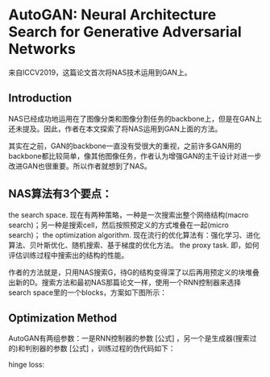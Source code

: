 

<!--
 * @version:
 * @Author:  StevenJokess https://github.com/StevenJokess
 * @Date: 2020-11-10 19:18:34
 * @LastEditors:  StevenJokess https://github.com/StevenJokess
 * @LastEditTime: 2020-12-07 17:22:55
 * @Description:
 * @TODO::
 * @Reference:https://zhuanlan.zhihu.com/p/115049575
-->

# AutoGAN: Neural Architecture Search for Generative Adversarial Networks

来自ICCV2019，这篇论文首次将NAS技术运用到GAN上。

## Introduction

NAS已经成功地运用在了图像分类和图像分割任务的backbone上，但是在GAN上还未提及。因此，作者在本文探索了将NAS运用到GAN上面的方法。

其实在之前，GAN的backbone一直没有受很大的重视，之前许多GAN用的backbone都比较简单，像其他图像任务，作者认为增强GAN的主干设计对进一步改进GAN也很重要。所以作者就想到了NAS。

## NAS算法有3个要点：

the search space. 现在有两种策略，一种是一次搜索出整个网络结构(macro search)；另一种是搜索cell，然后按照预定义的方式堆叠在一起(micro search)；
the optimization algorithm. 现在流行的优化算法有：强化学习、进化算法、贝叶斯优化、随机搜索、基于梯度的优化方法。
the proxy task. 即，如何评估训练过程中搜索出的结构的性能。

作者的方法就是，只用NAS搜索G，待G的结构变得深了以后再用预定义的块堆叠出新的D。搜索方法和最初NAS那篇论文一样，使用一个RNN控制器来选择search space里的一个blocks，方案如下图所示：



## Optimization Method

AutoGAN有两组参数：一是RNN控制器的参数 [公式] ，另一个是生成器(搜索过的)和判别器的参数 [公式] ，训练过程的伪代码如下：






hinge loss:





[1]: https://arxiv.org/abs/1908.03835
[2]: https://github.com/TAMU-VITA/AutoGAN
